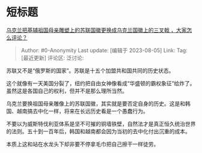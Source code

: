 # 短标题
[乌克兰把基辅祖国母亲雕塑上的苏联国徽更换成乌克兰国徽上的三叉戟 ，大家怎么评论？](https://www.zhihu.com/question/612150483/answer/3150938136)

> Author: #0-Anonymity
> Last update: [编辑于 2023-08-05]
> Link:
> Tag: [最近更新]
> 评论区:
> 泛讨论:

苏联又不是“俄罗斯的国家”。苏联是十五个加盟共和国共同的历史状态。

这个就像有一天美国分裂了，纽约把自由女神像看成“华盛顿的霸权象征”给炸了。虽然这是各国自己的权利，但并不是那么理所当然。

乌克兰要换祖国母亲雕像上的苏联国徽，其实就是要否定自身的历史。这是和韩国、越南搞去中化一样，将来在长远历史看是一个愚蠢行为。

不要以为威斯特伐利亚体系是坚不可摧的铜墙铁壁，自然法才是真正恒久统治世界的法则。五十到一百年后，韩国和越南都会因为当初的去中化付出沉重的成本。

本质上这和站在水龙头下却非要不停拿毛巾把自己擦干一样徒劳。